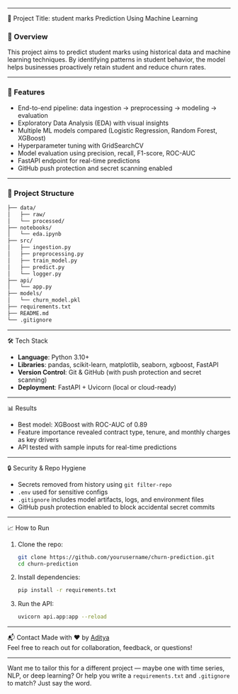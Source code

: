 

---
 🧠 Project Title: student marks  Prediction Using Machine Learning

### 📌 Overview
This project aims to predict student marks using historical data and machine learning techniques. By identifying patterns in student behavior, the model helps businesses proactively retain student and reduce churn rates.

---

### 🚀 Features
- End-to-end pipeline: data ingestion → preprocessing → modeling → evaluation
- Exploratory Data Analysis (EDA) with visual insights
- Multiple ML models compared (Logistic Regression, Random Forest, XGBoost)
- Hyperparameter tuning with GridSearchCV
- Model evaluation using precision, recall, F1-score, ROC-AUC
- FastAPI endpoint for real-time predictions
- GitHub push protection and secret scanning enabled

---

### 📂 Project Structure
```bash
├── data/
│   ├── raw/
│   └── processed/
├── notebooks/
│   └── eda.ipynb
├── src/
│   ├── ingestion.py
│   ├── preprocessing.py
│   ├── train_model.py
│   ├── predict.py
│   └── logger.py
├── api/
│   └── app.py
├── models/
│   └── churn_model.pkl
├── requirements.txt
├── README.md
└── .gitignore
```

---
 🛠️ Tech Stack
- **Language**: Python 3.10+
- **Libraries**: pandas, scikit-learn, matplotlib, seaborn, xgboost, FastAPI
- **Version Control**: Git & GitHub (with push protection and secret scanning)
- **Deployment**: FastAPI + Uvicorn (local or cloud-ready)

---
 📊 Results
- Best model: XGBoost with ROC-AUC of 0.89
- Feature importance revealed contract type, tenure, and monthly charges as key drivers
- API tested with sample inputs for real-time predictions

---

 🔒 Security & Repo Hygiene
- Secrets removed from history using `git filter-repo`
- `.env` used for sensitive configs
- `.gitignore` includes model artifacts, logs, and environment files
- GitHub push protection enabled to block accidental secret commits

---

📈 How to Run
1. Clone the repo:
   ```bash
   git clone https://github.com/yourusername/churn-prediction.git
   cd churn-prediction
   ```
2. Install dependencies:
   ```bash
   pip install -r requirements.txt
   ```
3. Run the API:
   ```bash
   uvicorn api.app:app --reload
   ```

---

 📬 Contact
Made with ❤️ by [Aditya](https://github.com/Adityadhadiwal)  
Feel free to reach out for collaboration, feedback, or questions!

---

Want me to tailor this for a different project — maybe one with time series, NLP, or deep learning? Or help you write a `requirements.txt` and `.gitignore` to match? Just say the word.
